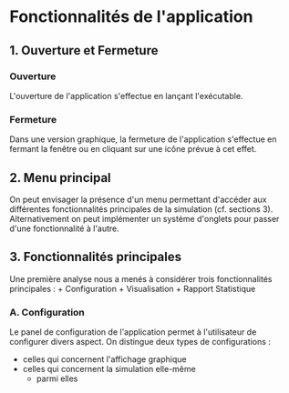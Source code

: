 # Fonctionnalités de l'application

## 1. Ouverture et Fermeture

### Ouverture
L'ouverture de l'application s'effectue en lançant l'exécutable.

### Fermeture
Dans une version graphique, la fermeture de l'application s'effectue en fermant la fenêtre ou en cliquant sur une icône prévue à cet effet.

## 2. Menu principal
On peut envisager la présence d'un menu permettant d'accéder aux différentes fonctionnalités principales de la simulation (cf. sections 3).
Alternativement on peut implémenter un système d'onglets pour passer d'une fonctionnalité à l'autre.

## 3. Fonctionnalités principales
Une première analyse nous a menés à considérer trois fonctionnalités principales :
    + Configuration
    + Visualisation
    + Rapport Statistique

### A. Configuration
Le panel de configuration de l'application permet à l'utilisateur de configurer divers aspect.
On distingue deux types de configurations : 
* celles qui concernent l'affichage graphique
* celles qui concernent la simulation elle-même
  * parmi elles 
